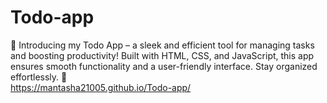 # Todo-app
📝 Introducing my Todo App – a sleek and efficient tool for managing tasks and boosting productivity! Built with HTML, CSS, and JavaScript, this app ensures smooth functionality and a user-friendly interface. Stay organized effortlessly. 🌟
<br>
 https://mantasha21005.github.io/Todo-app/
